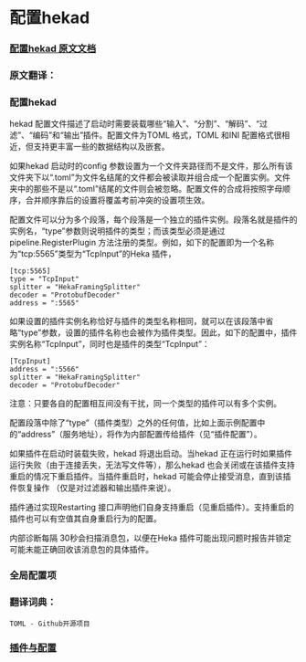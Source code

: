 # 配置hekad

### [配置hekad 原文文档](http://hekad.readthedocs.io/en/v0.10.0/config/index.html "配置hekad 原文文档")

### 原文翻译：

### 配置hekad

hekad 配置文件描述了启动时需要装载哪些“输入”、“分割”、“解码”、“过滤”、“编码”和“输出”插件。配置文件为TOML 格式，TOML 和INI 配置格式很相近，但支持更丰富一些的数据结构以及嵌套。

如果hekad 启动时的config 参数设置为一个文件夹路径而不是文件，那么所有该文件夹下以“.toml”为文件名结尾的文件都会被读取并组合成一个配置实例。文件夹中的那些不是以“.toml”结尾的文件则会被忽略。配置文件的合成将按照字母顺序，合并顺序靠后的设置将覆盖考前冲突的设置项生效。

配置文件可以分为多个段落，每个段落是一个独立的插件实例。段落名就是插件的实例名，“type”参数则说明插件的类型；而该类型必须是通过pipeline.RegisterPlugin 方法注册的类型。例如，如下的配置即为一个名称为“tcp:5565”类型为“TcpInput”的Heka 插件，

```
[tcp:5565]
type = "TcpInput"
splitter = "HekaFramingSplitter"
decoder = "ProtobufDecoder"
address = ":5565"
```

如果设置的插件实例名称恰好与插件的类型名称相同，就可以在该段落中省略“type”参数，设置的插件名称也会被作为插件类型。因此，如下的配置中，插件实例名称“TcpInput”，同时也是插件的类型“TcpInput”：

```
[TcpInput]
address = ":5566"
splitter = "HekaFramingSplitter"
decoder = "ProtobufDecoder"
```

注意：只要各自的配置相互间没有干扰，同一个类型的插件可以有多个实例。

配置段落中除了“type”（插件类型）之外的任何值，比如上面示例配置中的“address”（服务地址），将作为内部配置传给插件（见“插件配置”）。

如果插件在启动时装载失败，hekad 将退出启动。当hekad 正在运行时如果插件运行失败（由于连接丢失，无法写文件等），那么hekad 也会关闭或在该插件支持重启的情况下重启插件。当插件重启时，hekad 可能会停止接受消息，直到该插件恢复操作 （仅是对过滤器和输出插件来说）。

插件通过实现Restarting 接口声明他们自身支持重启（见重启插件）。支持重启的插件也可以有空值其自身重启行为的配置。

内部诊断每隔 30秒会扫描消息包，以便在Heka 插件可能出现问题时报告并锁定可能未能正确回收该消息包的具体插件。

### 全局配置项



### 翻译词典：

```
TOML - Github开源项目
```

### [插件与配置](./plugins.md "插件与配置")